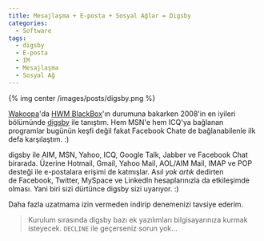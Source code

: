 ```yaml
---
title: Mesajlaşma + E-posta + Sosyal Ağlar = Digsby
categories:
  - Software
tags:
  - digsby
  - E-posta
  - IM
  - Mesajlaşma
  - Sosyal Ağ
---
```


{% img center /images/posts/digsby.png %}

[Wakoopa](http://wakoopa.com)'da [HWM BlackBox](http://hwmblackbox.com)'ın durumuna bakarken 2008'in en iyileri bölümünde [digsby](http://www.digsby.com) ile tanıştım. Hem MSN'e hem ICQ'ya bağlanan programlar bugünün keşfi değil fakat Facebook Chate de bağlanabilenle ilk defa karşılaştım. :)

digsby ile AIM, MSN, Yahoo, ICQ, Google Talk, Jabber ve Facebook Chat birarada. Üzerine Hotmail, Gmail, Yahoo Mail, AOL/AIM Mail, IMAP ve POP desteği ile e-postalara erişimi de katmışlar. Asıl *yok artık* dedirten de Facebook, Twitter, MySpace ve LinkedIn hesaplarınızla da etkileşimde olması. Yani biri sizi dürtünce digsby sizi uyarıyor. :)

Daha fazla uzatmama izin vermeden indirip denemenizi tavsiye ederim.

> Kurulum sırasında digsby bazı ek yazılımları bilgisayarınıza kurmak isteyecek. `DECLINE` ile geçerseniz sorun yok...
